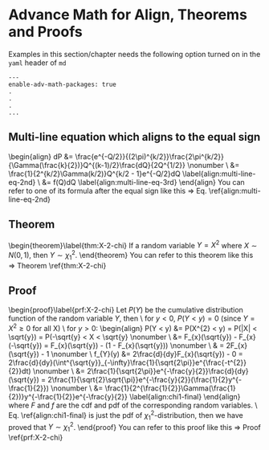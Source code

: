 # Advance Math for Align, Theorems and Proofs

Examples in this section/chapter needs
the following option turned on in the `yaml` header of `md`
```
---
enable-adv-math-packages: true
.
.
.
...
```

## Multi-line equation which aligns to the equal sign
\begin{align}
dP &= \frac{e^{-Q/2}}{(2\pi)^{k/2}}\frac{2\pi^{k/2}}{\Gamma(\frac{k}{2})}Q^{(k-1)/2}\frac{dQ}{2Q^{1/2}} \nonumber \\
   &= \frac{1}{2^{k/2}\Gamma(k/2)}Q^{k/2 - 1}e^{-Q/2}dQ \label{align:multi-line-eq-2nd} \\
   &= f(Q)dQ \label{align:multi-line-eq-3rd}
\end{align}
You can refer to one of its formula after the equal sign like this => Eq. \ref{align:multi-line-eq-2nd}

## Theorem
\begin{theorem}\label{thm:X-2-chi}
If a random variable $Y = X^{2}$ where $X \sim N(0,1)$,
then $Y  \sim \chi^{2}_{1}$.
\end{theorem}
You can refer to this theorem like this => Theorem \ref{thm:X-2-chi}

## Proof
\begin{proof}\label{prf:X-2-chi}
Let $P(Y)$ be the cumulative distribution function of the random variable $Y$, then \\
for $y < 0$, $P(Y < y) = 0$ (since $Y = X^{2} \geq 0$ for all X) \\
for $y > 0$:
\begin{align}
P(Y < y) &= P(X^{2} < y) = P(|X| < \sqrt{y}) = P(-\sqrt{y} < X < \sqrt{y} \nonumber \\
         &= F_{x}(\sqrt{y}) - F_{x}(-\sqrt{y}) = F_{x}(\sqrt{y}) - (1 - F_{x}(\sqrt{y})) \nonumber \\
         & = 2F_{x}(\sqrt{y}) - 1 \nonumber \\
f_{Y}(y) &= 2\frac{d}{dy}F_{x}(\sqrt{y}) - 0 = 2\frac{d}{dy}(\int^{\sqrt{y}}_{-\infty}\frac{1}{\sqrt{2\pi}}e^{\frac{-t^{2}}{2}}dt) \nonumber \\
         &= 2\frac{1}{\sqrt{2\pi}}e^{-\frac{y}{2}}\frac{d}{dy}(\sqrt{y}) = 2\frac{1}{\sqrt{2}\sqrt{\pi}}e^{-\frac{y}{2}}(\frac{1}{2}y^{-\frac{1}{2}}) \nonumber \\
         &= \frac{1}{2^{\frac{1}{2}}\Gamma(\frac{1}{2})}y^{-\frac{1}{2}}e^{-\frac{y}{2}} \label{align:chi1-final}
\end{align}
where $F$ and $f$ are the cdf and pdf of the corresponding random variables. \\
Eq. \ref{align:chi1-final} is just the pdf of $\chi^{2}_{1}$-distribution, then we have proved that $Y  \sim \chi^{2}_{1}$.
\end{proof}
You can refer to this proof like this => Proof \ref{prf:X-2-chi}


